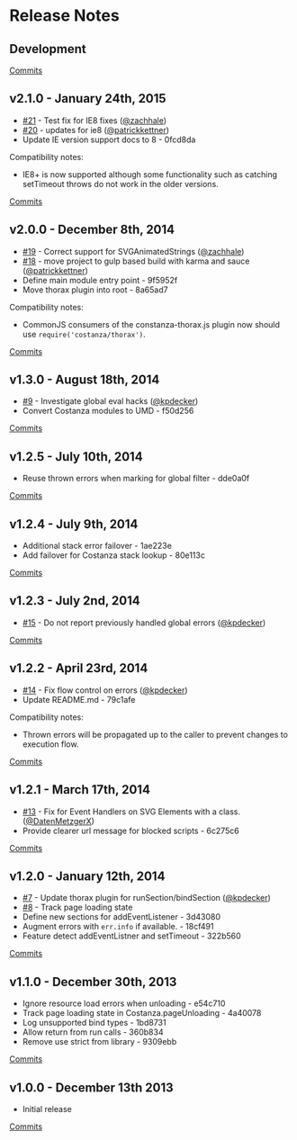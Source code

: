 # Release Notes

## Development

[Commits](https://github.com/walmartlabs/costanza/compare/v2.1.0...master)

## v2.1.0 - January 24th, 2015
- [#21](https://github.com/walmartlabs/costanza/pull/21) - Test fix for IE8 fixes ([@zachhale](https://api.github.com/users/zachhale))
- [#20](https://github.com/walmartlabs/costanza/pull/20) - updates for ie8 ([@patrickkettner](https://api.github.com/users/patrickkettner))
- Update IE version support docs to 8 - 0fcd8da

Compatibility notes:
- IE8+ is now supported although some functionality such as catching setTimeout throws do not work in the older versions.

[Commits](https://github.com/walmartlabs/costanza/compare/v2.0.0...v2.1.0)

## v2.0.0 - December 8th, 2014
- [#19](https://github.com/walmartlabs/costanza/pull/19) - Correct support for SVGAnimatedStrings ([@zachhale](https://api.github.com/users/zachhale))
- [#18](https://github.com/walmartlabs/costanza/pull/18) - move project to gulp based build with karma and sauce ([@patrickkettner](https://api.github.com/users/patrickkettner))
- Define main module entry point - 9f5952f
- Move thorax plugin into root - 8a65ad7

Compatibility notes:
- CommonJS consumers of the constanza-thorax.js plugin now should use `require('costanza/thorax')`.

[Commits](https://github.com/walmartlabs/costanza/compare/v1.3.0...v2.0.0)

## v1.3.0 - August 18th, 2014
- [#9](https://github.com/walmartlabs/costanza/issues/9) - Investigate global eval hacks ([@kpdecker](https://api.github.com/users/kpdecker))
- Convert Costanza modules to UMD - f50d256

[Commits](https://github.com/walmartlabs/costanza/compare/v1.2.5...v1.3.0)

## v1.2.5 - July 10th, 2014
- Reuse thrown errors when marking for global filter - dde0a0f

[Commits](https://github.com/walmartlabs/costanza/compare/v1.2.4...v1.2.5)

## v1.2.4 - July 9th, 2014
- Additional stack error failover - 1ae223e
- Add failover for Costanza stack lookup - 80e113c

[Commits](https://github.com/walmartlabs/costanza/compare/v1.2.3...v1.2.4)

## v1.2.3 - July 2nd, 2014
- [#15](https://github.com/walmartlabs/costanza/pull/15) - Do not report previously handled global errors ([@kpdecker](https://api.github.com/users/kpdecker))

[Commits](https://github.com/walmartlabs/costanza/compare/v1.2.2...v1.2.3)

## v1.2.2 - April 23rd, 2014
- [#14](https://github.com/walmartlabs/costanza/pull/14) - Fix flow control on errors ([@kpdecker](https://api.github.com/users/kpdecker))
- Update README.md - 79c1afe

Compatibility notes:
- Thrown errors will be propagated up to the caller to prevent changes to execution flow.

[Commits](https://github.com/walmartlabs/costanza/compare/v1.2.1...v1.2.2)

## v1.2.1 - March 17th, 2014
- [#13](https://github.com/walmartlabs/costanza/pull/13) - Fix for Event Handlers on SVG Elements with a class. ([@DatenMetzgerX](https://api.github.com/users/DatenMetzgerX))
- Provide clearer url message for blocked scripts - 6c275c6

[Commits](https://github.com/walmartlabs/costanza/compare/v1.2.0...v1.2.1)

## v1.2.0 - January 12th, 2014
- [#7](https://github.com/walmartlabs/costanza/pull/7) - Update thorax plugin for runSection/bindSection ([@kpdecker](https://api.github.com/users/kpdecker))
- [#8](https://github.com/walmartlabs/costanza/issues/8) - Track page loading state
- Define new sections for addEventListener - 3d43080
- Augment errors with `err.info` if available. - 18cf491
- Feature detect addEventListner and setTimeout - 322b560

[Commits](https://github.com/walmartlabs/costanza/compare/v1.1.0...v1.2.0)

## v1.1.0 - December 30th, 2013
- Ignore resource load errors when unloading - e54c710
- Track page loading state in Costanza.pageUnloading - 4a40078
- Log unsupported bind types - 1bd8731
- Allow return from run calls - 360b834
- Remove use strict from library - 9309ebb

[Commits](https://github.com/walmartlabs/costanza/compare/v1.0.0...v1.1.0)


## v1.0.0 - December 13th 2013

- Initial release

[Commits](https://github.com/walmartlabs/phoenix-connection/compare/8224ab1...v1.0.0)
